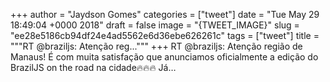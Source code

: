 
+++
author = "Jaydson Gomes"
categories = ["tweet"]
date = "Tue May 29 18:49:04 +0000 2018"
draft = false
image = "{TWEET_IMAGE}"
slug = "ee28e5186cb94df24e4ad5562e6d36ebe626261c"
tags = ["tweet"]
title = """RT @braziljs: Atenção reg..."""
+++
RT @braziljs: Atenção região de Manaus! É com muita satisfação que anunciamos oficialmente a edição do BrazilJS on the road na cidade🔥🔥🔥
Já…

